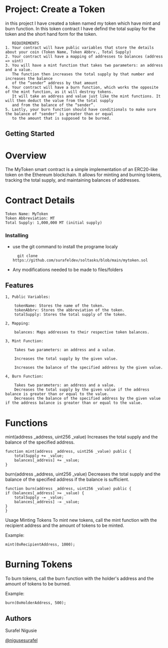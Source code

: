 # Project: Create a Token

 in this project I have created a token named my token which have mint and burn function. In this token contract I have defind the total suplay for the token and the short hand form for the token.
 
       REQUIREMENTS
    1. Your contract will have public variables that store the details about your coin (Token Name, Token Abbrv., Total Supply)
    2. Your contract will have a mapping of addresses to balances (address => uint)
    3. You will have a mint function that takes two parameters: an address and a value. 
       The function then increases the total supply by that number and increases the balance 
       of the “sender” address by that amount
    4. Your contract will have a burn function, which works the opposite of the mint function, as it will destroy tokens. 
       It will take an address and value just like the mint functions. It will then deduct the value from the total supply 
       and from the balance of the “sender”.
    5. Lastly, your burn function should have conditionals to make sure the balance of "sender" is greater than or equal 
       to the amount that is supposed to be burned.

## Getting Started

# Overview

The MyToken smart contract is a simple implementation of an ERC20-like token on the Ethereum blockchain. It allows for minting and burning tokens, tracking the total supply, and maintaining balances of addresses.

# Contract Details

    Token Name: MyToken
    Token Abbreviation: MT
    Total Supply: 1,000,000 MT (initial supply)


### Installing

* use the git command to install the programe localy 

        git clone https://github.com/surafeldev/soltasks/blob/main/mytoken.sol

* Any modifications needed to be made to files/folders

## Features

    1, Public Variables:

        tokenName: Stores the name of the token.
        tokenAbbrv: Stores the abbreviation of the token.
        totalSupply: Stores the total supply of the token.

    2, Mapping:

        balances: Maps addresses to their respective token balances.

    3, Mint Function:

        Takes two parameters: an address and a value.

        Increases the total supply by the given value.

        Increases the balance of the specified address by the given value.

    4, Burn Function:

        Takes two parameters: an address and a value.
        Decreases the total supply by the given value if the address balance is greater than or equal to the value.
        Decreases the balance of the specified address by the given value if the address balance is greater than or equal to the value.

# Functions

mint(address _address, uint256 _value)
Increases the total supply and the balance of the specified address.

    function mint(address _address, uint256 _value) public {
        totalSupply += _value;
        balances[_address] += _value;   
    }

burn(address _address, uint256 _value)
Decreases the total supply and the balance of the specified address if the balance is sufficient.

    function burn(address _address, uint256 _value) public {
    if (balances[_address] >= _value) {
        totalSupply -= _value;
        balances[_address] -= _value;
    }
    }

Usage
Minting Tokens
To mint new tokens, call the mint function with the recipient address and the amount of tokens to be minted.

Example:

    mint(0xRecipientAddress, 1000);

# Burning Tokens

To burn tokens, call the burn function with the holder's address and the amount of tokens to be burned.

Example:

    burn(0xHolderAddress, 500);

## Authors

Surafel Nigusie

[@nigusesurafel](https://x.com/NiguseSurafel?t=8gJm0F0rEzZ5CcCIzWIDfg&s=09)
